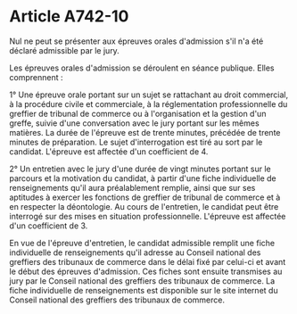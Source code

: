 # Article A742-10

<p>Nul ne peut se présenter aux épreuves orales d'admission s'il n'a été déclaré admissible par le jury.</p><p>Les épreuves orales d'admission se déroulent en séance publique. Elles comprennent :</p><p>1° Une épreuve orale portant sur un sujet se rattachant au droit commercial, à la procédure civile et commerciale, à la réglementation professionnelle du greffier de tribunal de commerce ou à l'organisation et la gestion d'un greffe, suivie d'une conversation avec le jury portant sur les mêmes matières. La durée de l'épreuve est de trente minutes, précédée de trente minutes de préparation. Le sujet d'interrogation est tiré au sort par le candidat. L'épreuve est affectée d'un coefficient de 4.</p><p>2° Un entretien avec le jury d'une durée de vingt minutes portant sur le parcours et la motivation du candidat, à partir d'une fiche individuelle de renseignements qu'il aura préalablement remplie, ainsi que sur ses aptitudes à exercer les fonctions de greffier de tribunal de commerce et à en respecter la déontologie. Au cours de l'entretien, le candidat peut être interrogé sur des mises en situation professionnelle. L'épreuve est affectée d'un coefficient de 3.</p><p>En vue de l'épreuve d'entretien, le candidat admissible remplit une fiche individuelle de renseignements qu'il adresse au Conseil national des greffiers des tribunaux de commerce dans le délai fixé par celui-ci et avant le début des épreuves d'admission. Ces fiches sont ensuite transmises au jury par le Conseil national des greffiers des tribunaux de commerce. La fiche individuelle de renseignements est disponible sur le site internet du Conseil national des greffiers des tribunaux de commerce.</p>